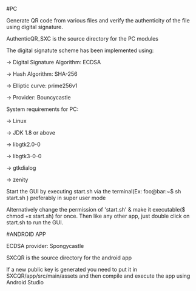 #PC

Generate QR code from various files and verify the authenticity of the file using digital signature.

AuthenticQR_SXC is the source directory for the PC modules

The digital signatute scheme has been implemented using:

-> Digital Signature Algorithm: ECDSA

-> Hash Algorithm: SHA-256

-> Elliptic curve: prime256v1

-> Provider: Bouncycastle

System requirements for PC:

-> Linux

-> JDK 1.8 or above

-> libgtk2.0-0

-> libgtk3-0-0

-> gtkdialog

-> zenity

Start the GUI by executing start.sh via the terminal(Ex:  foo@bar:~$ sh start.sh ) preferably in super user mode

Alternatively change the permission of 'start.sh' & make it executable($ chmod +x start.sh) for once. Then like any other app, just double click on start.sh to run the GUI.

#ANDROID APP

ECDSA provider: Spongycastle

SXCQR is the source directory for the android app

If a new public key is generated you need to put it in SXCQR/app/src/main/assets and then compile and execute the app using Android Studio


